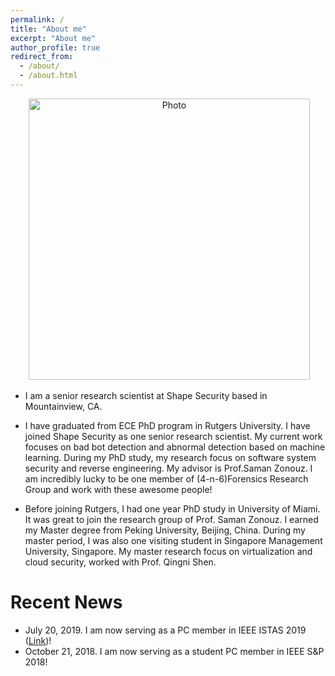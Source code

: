 ```yaml
---
permalink: /
title: "About me"
excerpt: "About me"
author_profile: true
redirect_from: 
  - /about/
  - /about.html
---
```


<p align="center">
  <img src="https://pfsun.github.io/files/sunpengfei.jpg?raw=true" alt="Photo" style="width: 450px;"/> 
</p>

* I am a senior research scientist at Shape Security based in Mountainview, CA.

* I have graduated from ECE PhD program in Rutgers University. I have joined Shape Security as one senior research scientist. My current work focuses on bad bot detection and abnormal detection based on machine learning. During my PhD study, my research focus on software system security and reverse engineering. My advisor is Prof.Saman Zonouz. I am incredibly lucky to be one member of (4-n-6)Forensics Research Group and work with these awesome people!

* Before joining Rutgers, I had one year PhD study in University of Miami. It was great to join the research group of Prof. Saman Zonouz. I earned my Master degree from Peking University, Beijing, China. During my master period, I was also one visiting student in Singapore Management University, Singapore. My master research focus on virtualization and cloud security, worked with Prof. Qingni Shen.



# Recent News
* July 20, 2019. I am now serving as a PC member in IEEE ISTAS 2019 ([Link](https://attend.ieee.org/istas-2019/))!
* October 21, 2018. I am now serving as a student PC member in IEEE S&P 2018!

